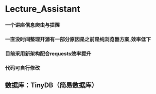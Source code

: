 # Lecture_Assistant
### 一个讲座信息爬虫与提醒
### 一直没时间整理开源有一部分原因是之前是纯浏览器方案,效率低下
### 目前采用新架构配合requests效率提升

### 代码可自行修改

## 数据库：TinyDB（简易数据库）
